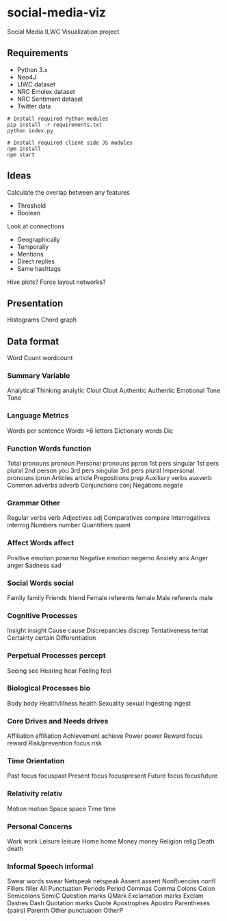 # social-media-viz

Social Media ILWC Visualization project

## Requirements

* Python 3.x
* Neo4J
* LIWC dataset
* NRC Emolex dataset
* NRC Sentiment dataset
* Twitter data

```
# Install required Python modules
pip install -r requirements.txt
python index.py

# Install required client side JS modules
npm install
npm start
```

## Ideas

Calculate the overlap between any features
* Threshold
* Boolean

Look at connections
* Geographically
* Temporally
* Mentions
* Direct replies
* Same hashtags

Hive plots?
Force layout networks?

## Presentation

Histograms
Chord graph

## Data format

Word Count	wordcount

### Summary Variable
Analytical Thinking	analytic
Clout	Clout
Authentic	Authentic
Emotional Tone	Tone

### Language Metrics
Words per sentence
Words >6 letters
Dictionary words	Dic

### Function Words	function
Total pronouns	pronoun
Personal pronouns	ppron
  1st pers singular
  1st pers plural
  2nd person	you
  3rd pers singular
  3rd pers plural
Impersonal pronouns	ipron
Articles	article
Prepositions	prep
Auxiliary verbs	auxverb
Common adverbs	adverb
Conjunctions	conj
Negations	negate

### Grammar Other
Regular verbs	verb
Adjectives	adj
Comparatives	compare
Interrogatives	interrog
Numbers	number
Quantifiers	quant

### Affect Words	affect
Positive emotion	posemo
Negative emotion	negemo
Anxiety	anx
Anger	anger
Sadness	sad

### Social Words	social
Family	family
Friends	friend
Female referents	female
Male referents	male

### Cognitive Processes
Insight	insight
Cause	cause
Discrepancies	discrep
Tentativeness	tentat
Certainty	certain
Differentiation

### Perpetual Processes	percept
Seeing	see
Hearing	hear
Feeling	feel

### Biological Processes	bio
Body	body
Health/illness	health
Sexuality	sexual
Ingesting	ingest

### Core Drives and Needs	drives
Affiliation	affiliation
Achievement	achieve
Power	 power
Reward focus	reward
Risk/prevention focus	risk

### Time Orientation
Past focus	focuspast
Present focus	focuspresent
Future focus	focusfuture

### Relativity	relativ
Motion	motion
Space	space
Time	time

### Personal Concerns
Work	work
Leisure	leisure
Home	home
Money	money
Religion	relig
Death	death

### Informal Speech	informal
Swear words	swear
Netspeak	netspeak
Assent	assent
Nonfluencies	nonfl
Fillers	filler
All Punctuation
Periods	Period
Commas	Comma
Colons	Colon
Semicolons	SemiC
Question marks	QMark
Exclamation marks	Exclam
Dashes	Dash
Quotation marks	Quote
Apostrophes	Apostro
Parentheses (pairs)	Parenth
Other punctuation	OtherP
